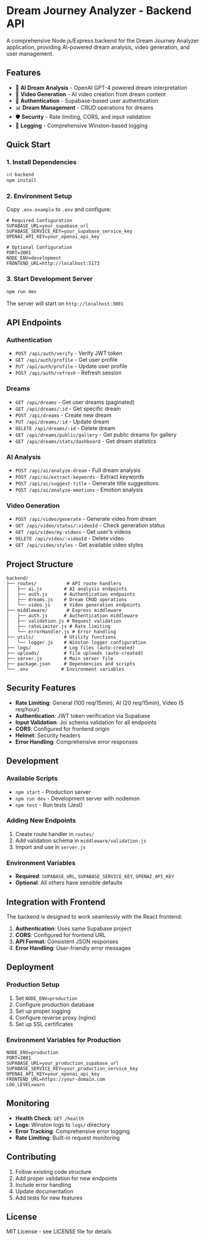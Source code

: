 # Dream Journey Analyzer - Backend API

A comprehensive Node.js/Express backend for the Dream Journey Analyzer application, providing AI-powered dream analysis, video generation, and user management.

## Features

- 🤖 **AI Dream Analysis** - OpenAI GPT-4 powered dream interpretation
- 🎥 **Video Generation** - AI video creation from dream content
- 🔐 **Authentication** - Supabase-based user authentication
- 📊 **Dream Management** - CRUD operations for dreams
- 🛡️ **Security** - Rate limiting, CORS, and input validation
- 📝 **Logging** - Comprehensive Winston-based logging

## Quick Start

### 1. Install Dependencies
```bash
cd backend
npm install
```

### 2. Environment Setup
Copy `.env.example` to `.env` and configure:

```env
# Required Configuration
SUPABASE_URL=your_supabase_url
SUPABASE_SERVICE_KEY=your_supabase_service_key
OPENAI_API_KEY=your_openai_api_key

# Optional Configuration
PORT=3001
NODE_ENV=development
FRONTEND_URL=http://localhost:5173
```

### 3. Start Development Server
```bash
npm run dev
```

The server will start on `http://localhost:3001`

## API Endpoints

### Authentication
- `POST /api/auth/verify` - Verify JWT token
- `GET /api/auth/profile` - Get user profile
- `PUT /api/auth/profile` - Update user profile
- `POST /api/auth/refresh` - Refresh session

### Dreams
- `GET /api/dreams` - Get user dreams (paginated)
- `GET /api/dreams/:id` - Get specific dream
- `POST /api/dreams` - Create new dream
- `PUT /api/dreams/:id` - Update dream
- `DELETE /api/dreams/:id` - Delete dream
- `GET /api/dreams/public/gallery` - Get public dreams for gallery
- `GET /api/dreams/stats/dashboard` - Get dream statistics

### AI Analysis
- `POST /api/ai/analyze-dream` - Full dream analysis
- `POST /api/ai/extract-keywords` - Extract keywords
- `POST /api/ai/suggest-title` - Generate title suggestions
- `POST /api/ai/analyze-emotions` - Emotion analysis

### Video Generation
- `POST /api/video/generate` - Generate video from dream
- `GET /api/video/status/:videoId` - Check generation status
- `GET /api/video/my-videos` - Get user's videos
- `DELETE /api/video/:videoId` - Delete video
- `GET /api/video/styles` - Get available video styles

## Project Structure

```
backend/
├── routes/           # API route handlers
│   ├── ai.js        # AI analysis endpoints
│   ├── auth.js      # Authentication endpoints
│   ├── dreams.js    # Dream CRUD operations
│   └── video.js     # Video generation endpoints
├── middleware/       # Express middleware
│   ├── auth.js      # Authentication middleware
│   ├── validation.js # Request validation
│   ├── rateLimiter.js # Rate limiting
│   └── errorHandler.js # Error handling
├── utils/           # Utility functions
│   └── logger.js    # Winston logger configuration
├── logs/            # Log files (auto-created)
├── uploads/         # File uploads (auto-created)
├── server.js        # Main server file
├── package.json     # Dependencies and scripts
└── .env            # Environment variables
```

## Security Features

- **Rate Limiting**: General (100 req/15min), AI (20 req/15min), Video (5 req/hour)
- **Authentication**: JWT token verification via Supabase
- **Input Validation**: Joi schema validation for all endpoints
- **CORS**: Configured for frontend origin
- **Helmet**: Security headers
- **Error Handling**: Comprehensive error responses

## Development

### Available Scripts
- `npm start` - Production server
- `npm run dev` - Development server with nodemon
- `npm test` - Run tests (Jest)

### Adding New Endpoints
1. Create route handler in `routes/`
2. Add validation schema in `middleware/validation.js`
3. Import and use in `server.js`

### Environment Variables
- **Required**: `SUPABASE_URL`, `SUPABASE_SERVICE_KEY`, `OPENAI_API_KEY`
- **Optional**: All others have sensible defaults

## Integration with Frontend

The backend is designed to work seamlessly with the React frontend:

1. **Authentication**: Uses same Supabase project
2. **CORS**: Configured for frontend URL
3. **API Format**: Consistent JSON responses
4. **Error Handling**: User-friendly error messages

## Deployment

### Production Setup
1. Set `NODE_ENV=production`
2. Configure production database
3. Set up proper logging
4. Configure reverse proxy (nginx)
5. Set up SSL certificates

### Environment Variables for Production
```env
NODE_ENV=production
PORT=3001
SUPABASE_URL=your_production_supabase_url
SUPABASE_SERVICE_KEY=your_production_service_key
OPENAI_API_KEY=your_openai_api_key
FRONTEND_URL=https://your-domain.com
LOG_LEVEL=warn
```

## Monitoring

- **Health Check**: `GET /health`
- **Logs**: Winston logs to `logs/` directory
- **Error Tracking**: Comprehensive error logging
- **Rate Limiting**: Built-in request monitoring

## Contributing

1. Follow existing code structure
2. Add proper validation for new endpoints
3. Include error handling
4. Update documentation
5. Add tests for new features

## License

MIT License - see LICENSE file for details
